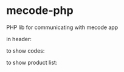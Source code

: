 mecode-php
==========

PHP lib for communicating with mecode app

in header:
    <? meheader(); ?>

to show codes:
    <? mecode() ?>

to show product list:
    <? meproducts($products) ?>

